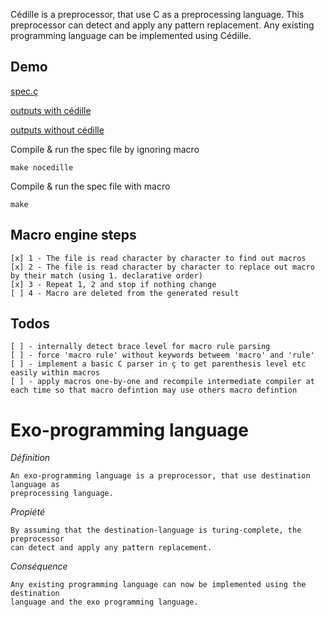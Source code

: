 Cédille is a preprocessor, that use C as a preprocessing language. 
This preprocessor can detect and apply any pattern replacement.
Any existing programming language can be implemented using Cédille.



## Demo


[spec.ç](https://github.com/MarcFaussurier/ft_cedillev2/blob/master/spec.%C3%A7)

[outputs with cédille](https://github.com/MarcFaussurier/ft_cedillev2/blob/master/result_a.txt)

[outputs without cédille](https://github.com/MarcFaussurier/ft_cedillev2/blob/master/result_b.txt)


Compile & run the spec file by ignoring macro
```
make nocedille
```

Compile & run the spec file with macro
```
make
```

## Macro engine steps 

```
[x]	1 - The file is read character by character to find out macros
[x]	2 - The file is read character by character to replace out macro by their match (using 1. declarative order)	
[x]	3 - Repeat 1, 2 and stop if nothing change
[ ]	4 - Macro are deleted from the generated result
```

## Todos

```
[ ] - internally detect brace level for macro rule parsing 
[ ] - force 'macro rule' without keywords betweem 'macro' and 'rule'
[ ] - implement a basic C parser in ç to get parenthesis level etc easily within macros
[ ] - apply macros one-by-one and recompile intermediate compiler at each time so that macro defintion may use others macro defintion
```


# Exo-programming language

*Définition*
```
An exo-programming language is a preprocessor, that use destination language as 
preprocessing language. 
```

*Propiété*
```
By assuming that the destination-language is turing-complete, the preprocessor
can detect and apply any pattern replacement.
```

*Conséquence*
```
Any existing programming language can now be implemented using the destination 
language and the exo programming language.
```
